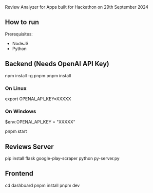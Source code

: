 Review Analyzer for Apps built for Hackathon on 29th September 2024

## How to run

Prerequisites:
- NodeJS
- Python


## Backend (Needs OpenAI API Key)
npm install -g pnpm
pnpm install

### On Linux
export OPENAI_API_KEY=XXXXX

### On Windows
$env:OPENAI_API_KEY = "XXXXX"

pnpm start


## Reviews Server
pip install flask google-play-scraper
python py-server.py

## Frontend
cd dashboard
pnpm install
pnpm dev
